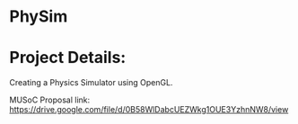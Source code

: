 # PhySim
# Project Details: 

Creating a Physics Simulator using OpenGL.

MUSoC Proposal link: https://drive.google.com/file/d/0B58WlDabcUEZWkg1OUE3YzhnNW8/view